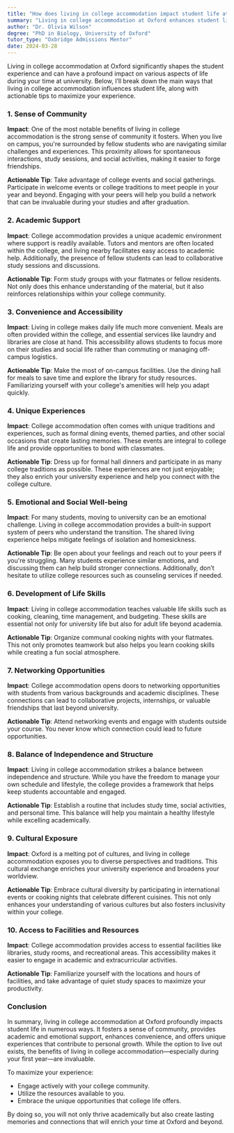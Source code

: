 ```yaml
---
title: "How does living in college accommodation impact student life at Oxford?"
summary: "Living in college accommodation at Oxford enhances student life by fostering community, providing support, and creating lasting friendships among peers."
author: "Dr. Olivia Wilson"
degree: "PhD in Biology, University of Oxford"
tutor_type: "Oxbridge Admissions Mentor"
date: 2024-03-28
---
```


Living in college accommodation at Oxford significantly shapes the student experience and can have a profound impact on various aspects of life during your time at university. Below, I’ll break down the main ways that living in college accommodation influences student life, along with actionable tips to maximize your experience.

### 1. Sense of Community

**Impact**: One of the most notable benefits of living in college accommodation is the strong sense of community it fosters. When you live on campus, you're surrounded by fellow students who are navigating similar challenges and experiences. This proximity allows for spontaneous interactions, study sessions, and social activities, making it easier to forge friendships.

**Actionable Tip**: Take advantage of college events and social gatherings. Participate in welcome events or college traditions to meet people in your year and beyond. Engaging with your peers will help you build a network that can be invaluable during your studies and after graduation.

### 2. Academic Support

**Impact**: College accommodation provides a unique academic environment where support is readily available. Tutors and mentors are often located within the college, and living nearby facilitates easy access to academic help. Additionally, the presence of fellow students can lead to collaborative study sessions and discussions.

**Actionable Tip**: Form study groups with your flatmates or fellow residents. Not only does this enhance understanding of the material, but it also reinforces relationships within your college community.

### 3. Convenience and Accessibility

**Impact**: Living in college makes daily life much more convenient. Meals are often provided within the college, and essential services like laundry and libraries are close at hand. This accessibility allows students to focus more on their studies and social life rather than commuting or managing off-campus logistics.

**Actionable Tip**: Make the most of on-campus facilities. Use the dining hall for meals to save time and explore the library for study resources. Familiarizing yourself with your college's amenities will help you adapt quickly.

### 4. Unique Experiences

**Impact**: College accommodation often comes with unique traditions and experiences, such as formal dining events, themed parties, and other social occasions that create lasting memories. These events are integral to college life and provide opportunities to bond with classmates.

**Actionable Tip**: Dress up for formal hall dinners and participate in as many college traditions as possible. These experiences are not just enjoyable; they also enrich your university experience and help you connect with the college culture.

### 5. Emotional and Social Well-being

**Impact**: For many students, moving to university can be an emotional challenge. Living in college accommodation provides a built-in support system of peers who understand the transition. The shared living experience helps mitigate feelings of isolation and homesickness.

**Actionable Tip**: Be open about your feelings and reach out to your peers if you're struggling. Many students experience similar emotions, and discussing them can help build stronger connections. Additionally, don’t hesitate to utilize college resources such as counseling services if needed.

### 6. Development of Life Skills

**Impact**: Living in college accommodation teaches valuable life skills such as cooking, cleaning, time management, and budgeting. These skills are essential not only for university life but also for adult life beyond academia.

**Actionable Tip**: Organize communal cooking nights with your flatmates. This not only promotes teamwork but also helps you learn cooking skills while creating a fun social atmosphere.

### 7. Networking Opportunities

**Impact**: College accommodation opens doors to networking opportunities with students from various backgrounds and academic disciplines. These connections can lead to collaborative projects, internships, or valuable friendships that last beyond university.

**Actionable Tip**: Attend networking events and engage with students outside your course. You never know which connection could lead to future opportunities.

### 8. Balance of Independence and Structure

**Impact**: Living in college accommodation strikes a balance between independence and structure. While you have the freedom to manage your own schedule and lifestyle, the college provides a framework that helps keep students accountable and engaged.

**Actionable Tip**: Establish a routine that includes study time, social activities, and personal time. This balance will help you maintain a healthy lifestyle while excelling academically.

### 9. Cultural Exposure

**Impact**: Oxford is a melting pot of cultures, and living in college accommodation exposes you to diverse perspectives and traditions. This cultural exchange enriches your university experience and broadens your worldview.

**Actionable Tip**: Embrace cultural diversity by participating in international events or cooking nights that celebrate different cuisines. This not only enhances your understanding of various cultures but also fosters inclusivity within your college.

### 10. Access to Facilities and Resources

**Impact**: College accommodation provides access to essential facilities like libraries, study rooms, and recreational areas. This accessibility makes it easier to engage in academic and extracurricular activities.

**Actionable Tip**: Familiarize yourself with the locations and hours of facilities, and take advantage of quiet study spaces to maximize your productivity.

### Conclusion

In summary, living in college accommodation at Oxford profoundly impacts student life in numerous ways. It fosters a sense of community, provides academic and emotional support, enhances convenience, and offers unique experiences that contribute to personal growth. While the option to live out exists, the benefits of living in college accommodation—especially during your first year—are invaluable.

To maximize your experience:
- Engage actively with your college community.
- Utilize the resources available to you.
- Embrace the unique opportunities that college life offers.

By doing so, you will not only thrive academically but also create lasting memories and connections that will enrich your time at Oxford and beyond.
    